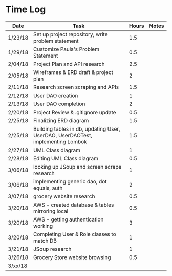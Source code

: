 # Time Log

| Date | Task | Hours | Notes|
|------|------|-------|------|
| 1/23/18| Set up project repository, write problem statement| 1.5 | |
| 1/29/18| Customize Paula's Problem Statement| 0.5 | |
| 2/04/18| Project Plan and API research| 2.5 | |
| 2/05/18| Wireframes & ERD draft & project plan| 2 | |
| 2/11/18| Research screen scraping and APIs | 1.5 | |
| 2/12/18| User DAO creation | 1 | |
| 2/13/18| User DAO completion | 2 | |
| 2/20/18| Project Review & .gitignore update | 0.5 | |
| 2/25/18| Finalizing ERD diagram | 1.5 | |
| 2/25/18| Building tables in db, updating User, UserDAO, UserDAOTest, implementing Lombok | 1.5 | |
| 2/27/18| UML Class diagram | 1 | |
| 2/28/18| Editing UML Class diagram | 0.5 | |
| 3/06/18| looking up JSoup and screen scrape research | 1 | |
| 3/06/18| implementing generic dao, dot equals, auth | 2 | |
| 3/07/18| grocery website research | 0.5 | |
| 3/20/18| AWS - created database & tables mirroring local | 0.5 | |
| 3/20/18| AWS - getting authentication working | 3 | |
| 3/20/18| Completing User & Role classes to match DB | 1 | |
| 3/21/18| JSoup research | 1 | |
| 3/26/18| Grocery Store website browsing | 0.5 | |
| 3/xx/18|  | | |